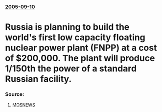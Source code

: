 ### [2005-09-10](/news/2005/09/10/index.md)

#  Russia is planning to build the world's first low capacity floating nuclear power plant (FNPP) at a cost of $200,000.  The plant will produce 1/150th the power of a standard Russian facility. 




### Source:

1. [MOSNEWS](http://www.mosnews.com/money/2005/09/09/floatingnuclearplant.shtml)
